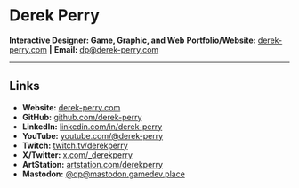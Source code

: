 # Derek Perry
**Interactive Designer: Game, Graphic, and Web**
**Portfolio/Website:** [derek-perry.com](https://derek-perry.com "Visit Derek Perry's Website at derek-perry.com") **|** **Email:** [dp@derek-perry.com](mailto:dp@derek-perry.com "Email Derek Perry via dp@derek-perry.com")

---

## Links
- **Website:** [derek-perry.com](https://derek-perry.com "Visit Derek Perry's Website at derek-perry.com")
- **GitHub:** [github.com/derek-perry](https://github.com/derek-perry "Visit Derek Perry's GitHub at github.com/derek-perry")
- **LinkedIn:** [linkedin.com/in/derek-perry](https://linkedin.com/in/derek-perry "Visit Derek Perry's LinkedIn at linkedin.com/in/derek-perry")
- **YouTube:** [youtube.com/@derek-perry](https://youtube.com/@derek-perry "Visit Derek Perry's YouTube at youtube.com/@derek-perry")
- **Twitch:** [twitch.tv/derekperry](https://twitch.tv/derekperry "Visit Derek Perry's Twitch at twitch.tv/derekperry")
- **X/Twitter:** [x.com/_derekperry](https://x.com/_derekperry "Visit Derek Perry's X or Twitter at x.com/_derekperry")
- **ArtStation:** [artstation.com/derekperry](https://artstation.com/derekperry "Visit Derek Perry's ArtStation at artstation.com/derekperry")
- **Mastodon:** [@dp@mastodon.gamedev.place](https://mastodon.gamedev.place/@dp "Visit Derek Perry's Mastodon at mastodon.gamedev.place/@dp")
